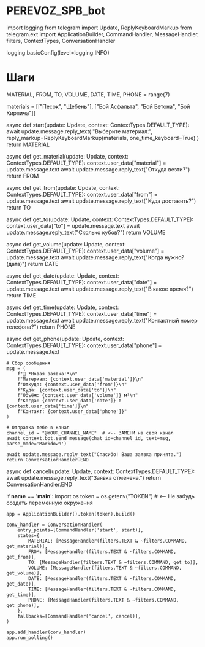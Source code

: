 # PEREVOZ_SPB_bot
import logging
from telegram import Update, ReplyKeyboardMarkup
from telegram.ext import ApplicationBuilder, CommandHandler, MessageHandler, filters, ContextTypes, ConversationHandler

logging.basicConfig(level=logging.INFO)

# Шаги
MATERIAL, FROM, TO, VOLUME, DATE, TIME, PHONE = range(7)

materials = [["Песок", "Щебень"], ["Бой Асфальта", "Бой Бетона", "Бой Кирпича"]]

async def start(update: Update, context: ContextTypes.DEFAULT_TYPE):
    await update.message.reply_text(
        "Выберите материал:",
        reply_markup=ReplyKeyboardMarkup(materials, one_time_keyboard=True)
    )
    return MATERIAL

async def get_material(update: Update, context: ContextTypes.DEFAULT_TYPE):
    context.user_data["material"] = update.message.text
    await update.message.reply_text("Откуда везти?")
    return FROM

async def get_from(update: Update, context: ContextTypes.DEFAULT_TYPE):
    context.user_data["from"] = update.message.text
    await update.message.reply_text("Куда доставить?")
    return TO

async def get_to(update: Update, context: ContextTypes.DEFAULT_TYPE):
    context.user_data["to"] = update.message.text
    await update.message.reply_text("Сколько кубов?")
    return VOLUME

async def get_volume(update: Update, context: ContextTypes.DEFAULT_TYPE):
    context.user_data["volume"] = update.message.text
    await update.message.reply_text("Когда нужно? (дата)")
    return DATE

async def get_date(update: Update, context: ContextTypes.DEFAULT_TYPE):
    context.user_data["date"] = update.message.text
    await update.message.reply_text("В какое время?")
    return TIME

async def get_time(update: Update, context: ContextTypes.DEFAULT_TYPE):
    context.user_data["time"] = update.message.text
    await update.message.reply_text("Контактный номер телефона?")
    return PHONE

async def get_phone(update: Update, context: ContextTypes.DEFAULT_TYPE):
    context.user_data["phone"] = update.message.text

    # Сбор сообщения
    msg = (
        f"🚧 *Новая заявка!*\n"
        f"Материал: {context.user_data['material']}\n"
        f"Откуда: {context.user_data['from']}\n"
        f"Куда: {context.user_data['to']}\n"
        f"Объём: {context.user_data['volume']} м³\n"
        f"Когда: {context.user_data['date']} в {context.user_data['time']}\n"
        f"Контакт: {context.user_data['phone']}"
    )

    # Отправка тебе в канал
    channel_id = "@YOUR_CHANNEL_NAME"  # <-- ЗАМЕНИ на свой канал
    await context.bot.send_message(chat_id=channel_id, text=msg, parse_mode='Markdown')

    await update.message.reply_text("Спасибо! Ваша заявка принята.")
    return ConversationHandler.END

async def cancel(update: Update, context: ContextTypes.DEFAULT_TYPE):
    await update.message.reply_text("Заявка отменена.")
    return ConversationHandler.END

if __name__ == '__main__':
    import os
    token = os.getenv("TOKEN")  # <-- Не забудь создать переменную окружения

    app = ApplicationBuilder().token(token).build()

    conv_handler = ConversationHandler(
        entry_points=[CommandHandler('start', start)],
        states={
            MATERIAL: [MessageHandler(filters.TEXT & ~filters.COMMAND, get_material)],
            FROM: [MessageHandler(filters.TEXT & ~filters.COMMAND, get_from)],
            TO: [MessageHandler(filters.TEXT & ~filters.COMMAND, get_to)],
            VOLUME: [MessageHandler(filters.TEXT & ~filters.COMMAND, get_volume)],
            DATE: [MessageHandler(filters.TEXT & ~filters.COMMAND, get_date)],
            TIME: [MessageHandler(filters.TEXT & ~filters.COMMAND, get_time)],
            PHONE: [MessageHandler(filters.TEXT & ~filters.COMMAND, get_phone)],
        },
        fallbacks=[CommandHandler('cancel', cancel)],
    )

    app.add_handler(conv_handler)
    app.run_polling()
